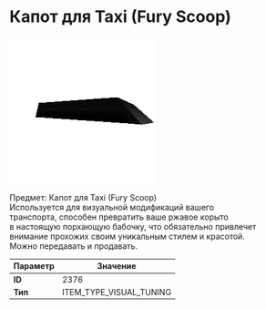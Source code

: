 # Капот для Taxi (Fury Scoop)

![Item Image](../img/2376.webp?raw=true)

Предмет: Капот для Taxi (Fury Scoop)<br>Используется для визуальной модификаций вашего<br>транспорта, способен превратить ваше ржавое корыто<br>в настоящую порхающую бабочку, что обязательно привлечет<br>внимание прохожих своим уникальным стилем и красотой.<br>Можно передавать и продавать.


| Параметр | Значение |
|----------|----------|
| **ID** | 2376 |
| **Тип** | ITEM_TYPE_VISUAL_TUNING |

